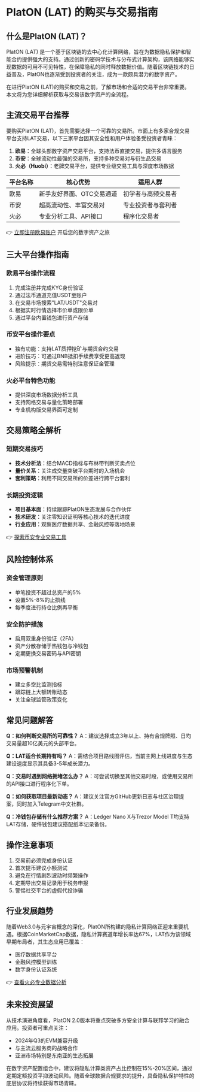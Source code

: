 # PlatON (LAT) 的购买与交易指南

## 什么是PlatON (LAT)？

PlatON (LAT) 是一个基于区块链的去中心化计算网络，旨在为数据隐私保护和智能合约提供强大的支持。通过创新的密码学技术与分布式计算架构，该网络能够实现数据的可用不可见特性，在保障隐私的同时释放数据价值。随着区块链技术的日益普及，PlatON也逐渐受到投资者的关注，成为一款颇具潜力的数字资产。

在进行PlatON (LAT)的购买和交易之前，了解市场和合适的交易平台非常重要。本文将为您详细解析获取与交易该数字资产的全流程。

## 主流交易平台推荐

要购买PlatON (LAT)，首先需要选择一个可靠的交易所。市面上有多家合规交易平台支持LAT交易，以下三家平台因其安全性和用户体验备受投资者青睐：

1. **欧易**：全球头部数字资产交易平台，支持法币直接交易，提供多语言服务
2. **币安**：全球流动性最强的交易所，支持多种交易对与衍生品交易
3. **火必（Huobi）**：老牌交易平台，提供专业级交易工具与深度市场数据

| 平台名称 | 核心优势 | 适用人群 |
|---------|---------|---------|
| 欧易    | 新手友好界面、OTC交易通道 | 初学者与高频交易者 |
| 币安    | 超高流动性、丰富交易对 | 专业投资者与套利者 |
| 火必    | 专业分析工具、API接口 | 程序化交易者 |

👉 [立即注册欧易账户](https://bit.ly/okx_welcome) 开启您的数字资产之旅

## 三大平台操作指南

### 欧易平台操作流程
1. 完成注册并完成KYC身份验证
2. 通过法币通道充值USDT至账户
3. 在交易市场搜索"LAT/USDT"交易对
4. 根据实时行情选择市价单或限价单
5. 通过平台内置钱包进行资产存储

### 币安平台操作要点
- 独有功能：支持LAT质押挖矿与期货合约交易
- 进阶技巧：可通过BNB抵扣手续费享受更高返现
- 风险提示：期货交易需特别注意保证金管理

### 火必平台特色功能
- 提供深度市场数据分析工具
- 支持网格交易与量化策略部署
- 专业机构版交易界面可定制

## 交易策略全解析

### 短期交易技巧
- **技术分析法**：结合MACD指标与布林带判断买卖点位
- **量价关系**：关注成交量突破平台期时的入场机会
- **套利策略**：利用不同交易所的价差进行跨平台套利

### 长期投资逻辑
- **项目基本面**：持续跟踪PlatON生态发展与合作伙伴
- **技术研发**：关注零知识证明等核心技术的迭代进度
- **行业应用**：观察医疗数据共享、金融风控等落地场景

👉 [探索币安专业交易工具](https://bit.ly/okx_welcome)

## 风险控制体系

### 资金管理原则
- 单笔投资不超过总资产的5%
- 设置5%-8%的止损线
- 每季度进行持仓比例再平衡

### 安全防护措施
- 启用双重身份验证（2FA）
- 资产分散存储于热钱包与冷钱包
- 定期更换交易密码与API密钥

### 市场预警机制
- 建立多空比监测指标
- 跟踪链上大额转账动态
- 关注全球监管政策变化

## 常见问题解答

**Q：如何判断交易所的可靠性？**
A：建议选择成立3年以上、持有合规牌照、日均交易量超10亿美元的头部平台。

**Q：LAT适合长期持有吗？**
A：需结合项目路线图评估，当前主网上线进度与生态建设速度显示其具备3-5年成长潜力。

**Q：交易时遇到网络拥堵怎么办？**
A：可尝试切换至其他交易时段，或使用交易所的API接口进行程序化下单。

**Q：如何获取项目最新动态？**
A：建议关注官方GitHub更新日志与社区治理提案，同时加入Telegram中文社群。

**Q：冷钱包存储有什么推荐方案？**
A：Ledger Nano X与Trezor Model T均支持LAT存储，硬件钱包建议搭配纸本记录备份。

## 操作注意事项

1. 交易前必须完成身份认证
2. 首次提币建议小额测试
3. 避免在行情剧烈波动时频繁操作
4. 定期导出交易记录用于税务申报
5. 警惕社交平台的虚假代投诈骗

## 行业发展趋势

随着Web3.0与元宇宙概念的深化，PlatON所构建的隐私计算网络正迎来重要机遇。根据CoinMarketCap数据，隐私计算赛道年增长率达67%，LAT作为该领域早期布局者，其生态应用已覆盖：
- 医疗数据共享平台
- 金融风控模型训练
- 数字身份认证系统

👉 [查看火必专业数据分析](https://bit.ly/okx_welcome)

## 未来投资展望

从技术演进角度看，PlatON 2.0版本将重点突破多方安全计算与联邦学习的融合应用。投资者可重点关注：
- 2024年Q3的EVM兼容升级
- 与主流云服务商的战略合作
- 亚洲市场特别是东南亚的生态拓展

在数字资产配置组合中，建议将隐私计算类资产占比控制在15%-20%区间，通过定期定额投资平抑波动风险。随着全球数据合规要求的提升，具备隐私保护特性的底层协议将持续获得市场青睐。
